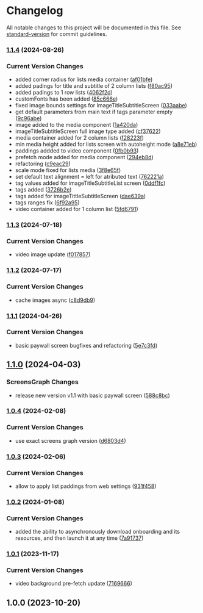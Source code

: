 # Changelog

All notable changes to this project will be documented in this file. See [standard-version](https://github.com/conventional-changelog/standard-version) for commit guidelines.

### [1.1.4](https://github.com/onboarding-online/swift-onboarding-sdk/compare/v1.1.3...v1.1.4) (2024-08-26)


### Current Version Changes

* added corner radius for lists media container ([af01bfe](https://github.com/onboarding-online/swift-onboarding-sdk/commit/af01bfedb6fcac7fc11a653c8baab9e8979dcc5b))
* added padings for title and subtitle of 2 column lists ([f80ac95](https://github.com/onboarding-online/swift-onboarding-sdk/commit/f80ac95f818a547b727bb75227a15c4720f6ce67))
* added padings to 1 row lists ([4062f2d](https://github.com/onboarding-online/swift-onboarding-sdk/commit/4062f2d1519a10feefe6b5d55f08c4bcd924ad82))
* customFonts has been added ([85c666e](https://github.com/onboarding-online/swift-onboarding-sdk/commit/85c666eb710e5746c6d09ca059d8bdd0cfccddbe))
* fixed image bounds settings for ImageTitleSubtitleScreen ([033aabe](https://github.com/onboarding-online/swift-onboarding-sdk/commit/033aabe9b5d7e3ca3fa50c972f6ad15b3c921f14))
* get default parameters from main text if tags parameter empty ([9c96abe](https://github.com/onboarding-online/swift-onboarding-sdk/commit/9c96abeb44fc3f3d1e21649622a7edeb9d4a6ffd))
* image added to the media component ([1a420da](https://github.com/onboarding-online/swift-onboarding-sdk/commit/1a420dad0a1a634395b1be11cce162564e841885))
* imageTitleSubtitleScreen full image type added ([cf37622](https://github.com/onboarding-online/swift-onboarding-sdk/commit/cf37622c460091d37467c1be18329ae8c00faa0e))
* media container added for 2 column lists ([f28223f](https://github.com/onboarding-online/swift-onboarding-sdk/commit/f28223fe696c94b627318f50f8610b9faa8addd8))
* min media height added for lists screen with autoheight mode ([a8e71eb](https://github.com/onboarding-online/swift-onboarding-sdk/commit/a8e71ebb81aca9e21309e17be8315a928b94f80b))
* paddings addded to video component ([0fb0b93](https://github.com/onboarding-online/swift-onboarding-sdk/commit/0fb0b93ee3651130dc0ada0e025eeb547b65ef3a))
* prefetch mode added for media component ([294eb8d](https://github.com/onboarding-online/swift-onboarding-sdk/commit/294eb8df94e694b2cb8d1ec920f4a1d8a800461b))
* refactoring ([c9eac29](https://github.com/onboarding-online/swift-onboarding-sdk/commit/c9eac29099c1639c588527eabe1f8ff591e37d3a))
* scale mode fixed for lists media ([3f8e65f](https://github.com/onboarding-online/swift-onboarding-sdk/commit/3f8e65f77d0938d7842e98784c2ab68018cdcfb2))
* set default text alignment = left for atributed text ([762221a](https://github.com/onboarding-online/swift-onboarding-sdk/commit/762221a0876df87c88f977b7bc547b64b84d7808))
* tag values added for imageTitleSubtitleList screen ([0ddf1fc](https://github.com/onboarding-online/swift-onboarding-sdk/commit/0ddf1fc050ac7ead21fb2e305d53088dac2733b3))
* tags added ([3726b2e](https://github.com/onboarding-online/swift-onboarding-sdk/commit/3726b2eb9ace36ba5cbb5a99650556137c29f2e0))
* tags added for imageTittleSubtitleScreen ([dae639a](https://github.com/onboarding-online/swift-onboarding-sdk/commit/dae639af33b52da7abc0faad094743784eb1d0e7))
* tags ranges fix ([6f92a95](https://github.com/onboarding-online/swift-onboarding-sdk/commit/6f92a9510b830efdcdb29c7b4aa43016898197a7))
* video container added for 1 column list ([5fd6791](https://github.com/onboarding-online/swift-onboarding-sdk/commit/5fd67914734a0c51a855a4fc22f9e8f98a95a000))

### [1.1.3](https://github.com/onboarding-online/swift-onboarding-sdk/compare/v1.1.2...v1.1.3) (2024-07-18)


### Current Version Changes

* video image update ([f017857](https://github.com/onboarding-online/swift-onboarding-sdk/commit/f017857f27270ac4f0142a14113ca5e4e464a45f))

### [1.1.2](https://github.com/onboarding-online/swift-onboarding-sdk/compare/v1.1.1...v1.1.2) (2024-07-17)


### Current Version Changes

* cache images async ([c8d9db9](https://github.com/onboarding-online/swift-onboarding-sdk/commit/c8d9db97ac5f6ae6c37e61bf190bd578335c1039))

### [1.1.1](https://github.com/onboarding-online/swift-onboarding-sdk/compare/v1.1.0...v1.1.1) (2024-04-26)


### Current Version Changes

* basic paywall screen bugfixes and refactoring ([5e7c3fd](https://github.com/onboarding-online/swift-onboarding-sdk/commit/5e7c3fd7cb4f62196dcdd52568e93f8a10cd5931))

## [1.1.0](https://github.com/onboarding-online/swift-onboarding-sdk/compare/v1.0.4...v1.1.0) (2024-04-03)


### ScreensGraph Changes

* release new version v1.1 with basic paywall screen ([588c8bc](https://github.com/onboarding-online/swift-onboarding-sdk/commit/588c8bc0915f3fa37a34361a9b8fe4c2529f70e7))

### [1.0.4](https://github.com/onboarding-online/swift-onboarding-sdk/compare/v1.0.3...v1.0.4) (2024-02-08)


### Current Version Changes

* use exact screens graph version ([d6803d4](https://github.com/onboarding-online/swift-onboarding-sdk/commit/d6803d456b72a8089c2e40671808da5edcf7f63b))

### [1.0.3](https://github.com/onboarding-online/swift-onboarding-sdk/compare/v1.0.2...v1.0.3) (2024-02-06)


### Current Version Changes

* allow to apply list paddings from web settings ([931f458](https://github.com/onboarding-online/swift-onboarding-sdk/commit/931f458149e697edfff3f4925c8df62244045208))

### [1.0.2](https://github.com/onboarding-online/swift-onboarding-sdk/compare/v1.0.1...v1.0.2) (2024-01-08)


### Current Version Changes

* added the ability to asynchronously download onboarding and its resources, and then launch it at any time ([7a91737](https://github.com/onboarding-online/swift-onboarding-sdk/commit/7a917376fafe3c38ede666e50cf723527ec11158))

### [1.0.1](https://github.com/onboarding-online/swift-onboarding-sdk/compare/v1.0.0...v1.0.1) (2023-11-17)


### Current Version Changes

* video background pre-fetch update ([7169666](https://github.com/onboarding-online/swift-onboarding-sdk/commit/7169666dc928296ed5748d4df467793daf71ffd7))

## 1.0.0 (2023-10-20)
